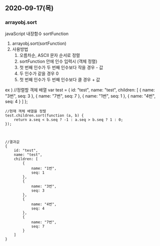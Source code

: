 ## 2020-09-17(목)

### arrayobj.sort
javaScript 내장함수 sortFunction 
1. arrayobj.sort(sortFunction)
2. 사용방법
   1. 오름차순, ASCII 문자 순서로 정렬
   2. sortFunction 안에 인수 입력시 (객체 정렬)
     1. 첫 번째 인수가 두 번째 인수보다 작을 경우 - 값
     2. 두 인수가 같을 경우 0
     3. 첫 번째 인수가 두 번째 인수보다 클 경우 + 값

ex ) //정렬할 객체 배열
    var test = {
        id: "test",
        name: "test",
        children: [
            {
                name: "3번",
                seq: 3
            },
            {
                name: "7번",
                seq: 7
            },
            {
                name: "1번",
                seq: 1
            },
            {
                name: "4번",
                seq: 4
            }
        ]
    };



    //현재 객체 배열을 정렬
    test.children.sort(function (a, b) { 
        return a.seq < b.seq ? -1 : a.seq > b.seq ? 1 : 0;  
    });



    //결과값
    {
        id: "test",
        name: "test",
        children: [
            {
                name: "1번",
                seq: 1
            },
            {
                name: "3번",
                seq: 3
            },
            {
                name: "4번",
                seq: 4
            },
            {
                name: "7번",
                seq: 7
            }
        ]
    }
